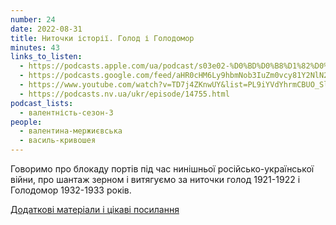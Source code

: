 ```yaml
---
number: 24
date: 2022-08-31
title: Ниточки історії. Голод і Голодомор
minutes: 43
links_to_listen:
  - https://podcasts.apple.com/ua/podcast/s03e02-%D0%BD%D0%B8%D1%82%D0%BE%D1%87%D0%BA%D0%B8-%D1%96%D1%81%D1%82%D0%BE%D1%80%D1%96%D1%97-%D0%B3%D0%BE%D0%BB%D0%BE%D0%B4-%D1%96-%D0%B3%D0%BE%D0%BB%D0%BE%D0%B4%D0%BE%D0%BC%D0%BE%D1%80/id1581632743?i=1000577877354
  - https://podcasts.google.com/feed/aHR0cHM6Ly9hbmNob3IuZm0vcy81Y2NlN2UzOC9wb2RjYXN0L3Jzcw/episode/NWI0YzMzY2QtNjJhYS00NzE5LWI5ODYtYzQzYjQ1YzUxMTk2?sa=X&ved=0CAUQkfYCahcKEwiQvP626uL6AhUAAAAAHQAAAAAQXA
  - https://www.youtube.com/watch?v=TD7j4ZKnwUY&list=PL9iYVdYhrmCBUO_Sl0UyYX269LgN7vpq6&index=2
  - https://podcasts.nv.ua/ukr/episode/14755.html
podcast_lists:
  - валентність-сезон-3
people:
  - валентина-мержиєвська
  - василь-кривошея
---
```


Говоримо про блокаду портів під час нинішньої російсько-української війни, про
шантаж зерном і витягуємо за ниточки голод 1921-1922 і Голодомор 1932-1933
років.  

[Додаткові матеріали і цікаві посилання][1]

[1]: https://valencyrethink.blogspot.com/2022/07/blog-post_2.html
